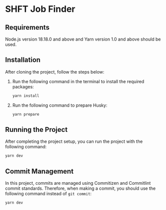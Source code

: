 # SHFT Job Finder

## Requirements

Node.js version 18.18.0 and above and Yarn version 1.0 and above should be used.

## Installation

After cloning the project, follow the steps below:

1. Run the following command in the terminal to install the required packages:

   ```bash
   yarn install
   ```

2. Run the following command to prepare Husky:

   ```bash
   yarn prepare
   ```

## Running the Project

After completing the project setup, you can run the project with the following command:

```bash
yarn dev
```

## Commit Management

In this project, commits are managed using Commitizen and Commitlint commit standards. Therefore, when making a commit, you should use the following command instead of `git commit`:

```bash
yarn dev
```
